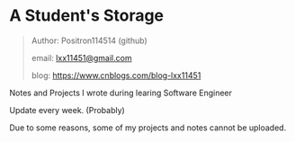 # A Student's Storage

> Author: Positron114514 (github)
>
> email: lxx11451@gmail.com
>
> blog: https://www.cnblogs.com/blog-lxx11451



Notes and Projects I wrote during learing Software Engineer

Update every week. (Probably)

Due to some reasons, some of my projects and notes cannot be uploaded.



